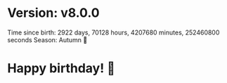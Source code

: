 # Version: v8.0.0
Time since birth: 2922 days, 70128 hours, 4207680 minutes, 252460800 seconds
Season: Autumn 🍁
# Happy birthday! 🎂
